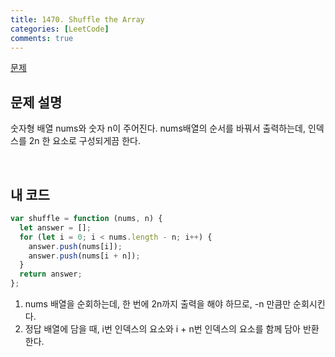 ```yaml
---
title: 1470. Shuffle the Array
categories: [LeetCode]
comments: true
---
```


[문제](https://leetcode.com/problems/shuffle-the-array/)

## 문제 설명

숫자형 배열 nums와 숫자 n이 주어진다. nums배열의 순서를 바꿔서 출력하는데,
인덱스를 2n 한 요소로 구성되게끔 한다.

<br>

## 내 코드

```js
var shuffle = function (nums, n) {
  let answer = [];
  for (let i = 0; i < nums.length - n; i++) {
    answer.push(nums[i]);
    answer.push(nums[i + n]);
  }
  return answer;
};
```

1. nums 배열을 순회하는데, 한 번에 2n까지 출력을 해야 하므로, -n 만큼만 순회시킨다.
2. 정답 배열에 담을 때, i번 인덱스의 요소와 i + n번 인덱스의 요소를 함께 담아 반환한다.

